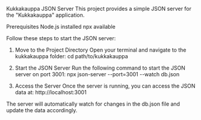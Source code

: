 Kukkakauppa JSON Server
This project provides a simple JSON server for the "Kukkakauppa" application.

Prerequisites
Node.js installed
npx available

Follow these steps to start the JSON server:

1. Move to the Project Directory
   Open your terminal and navigate to the kukkakauppa folder:
   cd path/to/kukkakauppa

2. Start the JSON Server
   Run the following command to start the JSON server on port 3001:
   npx json-server --port=3001 --watch db.json

3. Access the Server
   Once the server is running, you can access the JSON data at:
   http://localhost:3001

The server will automatically watch for changes in the db.json file and update the data accordingly.
